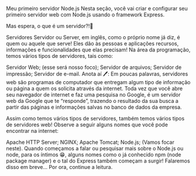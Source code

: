 Meu primeiro servidor Node.js
Nesta seção, você vai criar e configurar seu primeiro servidor web com Node.js usando o framework Express.

Mas espera, o que é um servidor?!🤔

Servidores
Servidor ou Server, em inglês, como o próprio nome já diz, é quem ou aquele que serve! Eles dão às pessoas e aplicações recursos, informações e funcionalidades que elas precisam! Na área da programação, temos vários tipos de servidores, tais como:

Servidor Web; (esse será nosso foco);
Servidor de arquivos;
Servidor de impressão;
Servidor de e-mail.
Anota aí 🖊: Em poucas palavras, servidores web são programas de computador que entregam algum tipo de informação ou página a quem os solicita através da internet. Toda vez que você abre seu navegador de internet e faz uma pesquisa no Google, é um servidor web da Google que te “responde”, trazendo o resultado da sua busca a partir das páginas e informações salvas no banco de dados da empresa.

Assim como temos vários tipos de servidores, também temos vários tipos de servidores web! Observe a seguir alguns nomes que você pode encontrar na internet:

Apache HTTP Server;
NGINX;
Apache Tomcat;
Node.js; (Vamos focar neste).
Quando começamos a falar ou pesquisar mais sobre o Node.js ou node, para os íntimos 😁, alguns nomes como o já conhecido npm (node package manager) e o tal do Express também começam a surgir! Falaremos disso em breve… Por ora, continue a leitura.
